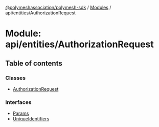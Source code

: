 [@polymeshassociation/polymesh-sdk](../README.md) / [Modules](../modules.md) / api/entities/AuthorizationRequest

# Module: api/entities/AuthorizationRequest

## Table of contents

### Classes

- [AuthorizationRequest](../classes/api_entities_AuthorizationRequest.AuthorizationRequest.md)

### Interfaces

- [Params](../interfaces/api_entities_AuthorizationRequest.Params.md)
- [UniqueIdentifiers](../interfaces/api_entities_AuthorizationRequest.UniqueIdentifiers.md)
